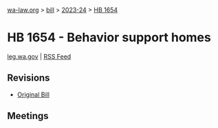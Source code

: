 [wa-law.org](/) > [bill](/bill/) > [2023-24](/bill/2023-24/) > [HB 1654](/bill/2023-24/hb/1654/)

# HB 1654 - Behavior support homes
[leg.wa.gov](https://app.leg.wa.gov/billsummary?BillNumber=1654&Year=2023&Initiative=false) | [RSS Feed](./rss.xml)

## Revisions
* [Original Bill](1/)

## Meetings